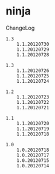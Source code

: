 ninja
===========

ChangeLog

	
	1.3
		1.1.20120730
		1.1.20120729
		1.1.20120728
	
	1.3
		1.1.20120726
		1.1.20120725
		1.1.20120724
		
	1.2
		1.1.20120723
		1.1.20120722
		1.1.20120721
	
	1.1
		1.1.20120720
		1.1.20120719
		1.1.20120718

	1.0
		1.0.20120718
		1.0.20120717
		1.0.20120715
		1.0.20120714